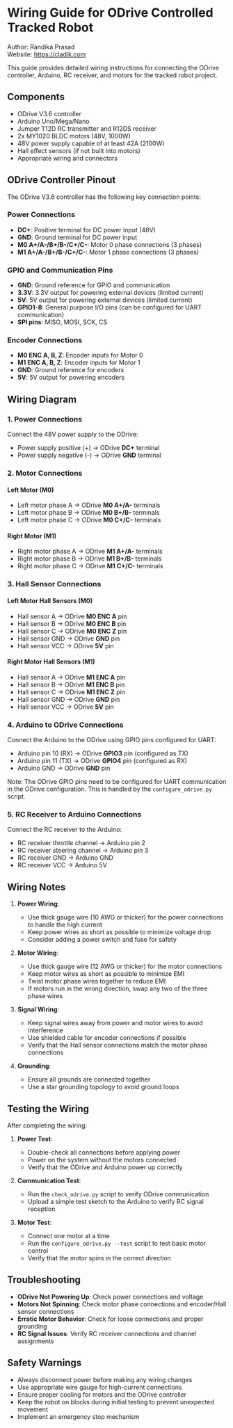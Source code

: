 # Wiring Guide for ODrive Controlled Tracked Robot

Author: Randika Prasad  
Website: https://cladik.com

This guide provides detailed wiring instructions for connecting the ODrive controller, Arduino, RC receiver, and motors for the tracked robot project.

## Components

- ODrive V3.6 controller
- Arduino Uno/Mega/Nano
- Jumper T12D RC transmitter and R12DS receiver
- 2x MY1020 BLDC motors (48V, 1000W)
- 48V power supply capable of at least 42A (2100W)
- Hall effect sensors (if not built into motors)
- Appropriate wiring and connectors

## ODrive Controller Pinout

The ODrive V3.6 controller has the following key connection points:

### Power Connections
- **DC+**: Positive terminal for DC power input (48V)
- **GND**: Ground terminal for DC power input
- **M0 A+/A-/B+/B-/C+/C-**: Motor 0 phase connections (3 phases)
- **M1 A+/A-/B+/B-/C+/C-**: Motor 1 phase connections (3 phases)

### GPIO and Communication Pins
- **GND**: Ground reference for GPIO and communication
- **3.3V**: 3.3V output for powering external devices (limited current)
- **5V**: 5V output for powering external devices (limited current)
- **GPIO1-8**: General purpose I/O pins (can be configured for UART communication)
- **SPI pins**: MISO, MOSI, SCK, CS

### Encoder Connections
- **M0 ENC A, B, Z**: Encoder inputs for Motor 0
- **M1 ENC A, B, Z**: Encoder inputs for Motor 1
- **GND**: Ground reference for encoders
- **5V**: 5V output for powering encoders

## Wiring Diagram

### 1. Power Connections

Connect the 48V power supply to the ODrive:
- Power supply positive (+) → ODrive **DC+** terminal
- Power supply negative (-) → ODrive **GND** terminal

### 2. Motor Connections

#### Left Motor (M0)
- Left motor phase A → ODrive **M0 A+/A-** terminals
- Left motor phase B → ODrive **M0 B+/B-** terminals
- Left motor phase C → ODrive **M0 C+/C-** terminals

#### Right Motor (M1)
- Right motor phase A → ODrive **M1 A+/A-** terminals
- Right motor phase B → ODrive **M1 B+/B-** terminals
- Right motor phase C → ODrive **M1 C+/C-** terminals

### 3. Hall Sensor Connections

#### Left Motor Hall Sensors (M0)
- Hall sensor A → ODrive **M0 ENC A** pin
- Hall sensor B → ODrive **M0 ENC B** pin
- Hall sensor C → ODrive **M0 ENC Z** pin
- Hall sensor GND → ODrive **GND** pin
- Hall sensor VCC → ODrive **5V** pin

#### Right Motor Hall Sensors (M1)
- Hall sensor A → ODrive **M1 ENC A** pin
- Hall sensor B → ODrive **M1 ENC B** pin
- Hall sensor C → ODrive **M1 ENC Z** pin
- Hall sensor GND → ODrive **GND** pin
- Hall sensor VCC → ODrive **5V** pin

### 4. Arduino to ODrive Connections

Connect the Arduino to the ODrive using GPIO pins configured for UART:
- Arduino pin 10 (RX) → ODrive **GPIO3** pin (configured as TX)
- Arduino pin 11 (TX) → ODrive **GPIO4** pin (configured as RX)
- Arduino GND → ODrive **GND** pin

Note: The ODrive GPIO pins need to be configured for UART communication in the ODrive configuration. This is handled by the `configure_odrive.py` script.

### 5. RC Receiver to Arduino Connections

Connect the RC receiver to the Arduino:
- RC receiver throttle channel → Arduino pin 2
- RC receiver steering channel → Arduino pin 3
- RC receiver GND → Arduino GND
- RC receiver VCC → Arduino 5V

## Wiring Notes

1. **Power Wiring**:
   - Use thick gauge wire (10 AWG or thicker) for the power connections to handle the high current
   - Keep power wires as short as possible to minimize voltage drop
   - Consider adding a power switch and fuse for safety

2. **Motor Wiring**:
   - Use thick gauge wire (12 AWG or thicker) for the motor connections
   - Keep motor wires as short as possible to minimize EMI
   - Twist motor phase wires together to reduce EMI
   - If motors run in the wrong direction, swap any two of the three phase wires

3. **Signal Wiring**:
   - Keep signal wires away from power and motor wires to avoid interference
   - Use shielded cable for encoder connections if possible
   - Verify that the Hall sensor connections match the motor phase connections

4. **Grounding**:
   - Ensure all grounds are connected together
   - Use a star grounding topology to avoid ground loops

## Testing the Wiring

After completing the wiring:

1. **Power Test**:
   - Double-check all connections before applying power
   - Power on the system without the motors connected
   - Verify that the ODrive and Arduino power up correctly

2. **Communication Test**:
   - Run the `check_odrive.py` script to verify ODrive communication
   - Upload a simple test sketch to the Arduino to verify RC signal reception

3. **Motor Test**:
   - Connect one motor at a time
   - Run the `configure_odrive.py --test` script to test basic motor control
   - Verify that the motor spins in the correct direction

## Troubleshooting

- **ODrive Not Powering Up**: Check power connections and voltage
- **Motors Not Spinning**: Check motor phase connections and encoder/Hall sensor connections
- **Erratic Motor Behavior**: Check for loose connections and proper grounding
- **RC Signal Issues**: Verify RC receiver connections and channel assignments

## Safety Warnings

- Always disconnect power before making any wiring changes
- Use appropriate wire gauge for high-current connections
- Ensure proper cooling for motors and the ODrive controller
- Keep the robot on blocks during initial testing to prevent unexpected movement
- Implement an emergency stop mechanism

